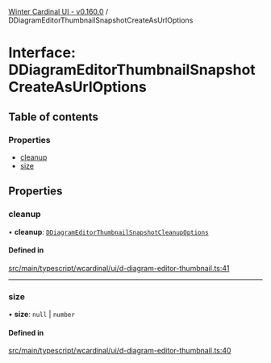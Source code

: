 [Winter Cardinal UI - v0.160.0](../index.md) / DDiagramEditorThumbnailSnapshotCreateAsUrlOptions

# Interface: DDiagramEditorThumbnailSnapshotCreateAsUrlOptions

## Table of contents

### Properties

- [cleanup](DDiagramEditorThumbnailSnapshotCreateAsUrlOptions.md#cleanup)
- [size](DDiagramEditorThumbnailSnapshotCreateAsUrlOptions.md#size)

## Properties

### cleanup

• **cleanup**: [`DDiagramEditorThumbnailSnapshotCleanupOptions`](DDiagramEditorThumbnailSnapshotCleanupOptions.md)

#### Defined in

[src/main/typescript/wcardinal/ui/d-diagram-editor-thumbnail.ts:41](https://github.com/winter-cardinal/winter-cardinal-ui/blob/v0.160.0/src/main/typescript/wcardinal/ui/d-diagram-editor-thumbnail.ts#L41)

___

### size

• **size**: ``null`` \| `number`

#### Defined in

[src/main/typescript/wcardinal/ui/d-diagram-editor-thumbnail.ts:40](https://github.com/winter-cardinal/winter-cardinal-ui/blob/v0.160.0/src/main/typescript/wcardinal/ui/d-diagram-editor-thumbnail.ts#L40)
